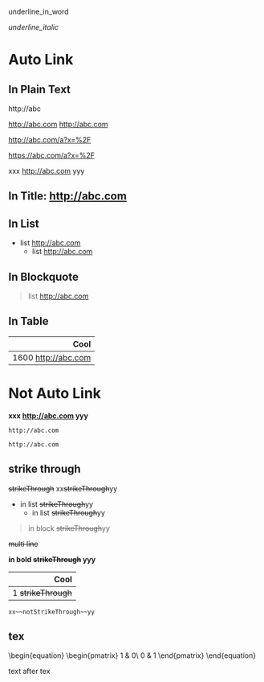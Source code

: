 
underline_in_word

_underline_italic_

# Auto Link

## In Plain Text

http://abc

http://abc.com http://abc.com

http://abc.com/a?x=%2F

https://abc.com/a?x=%2F

xxx http://abc.com yyy

## In Title: http://abc.com

## In List

- list http://abc.com
    - list http://abc.com

## In Blockquote
> list http://abc.com

## In Table

| Cool  |
| -----:|
| 1600 http://abc.com |

# Not Auto Link

**xxx http://abc.com yyy**

`http://abc.com`

```
http://abc.com
```

## strike through

~~strikeThrough~~
xx~~strikeThrough~~yy

- in list ~~strikeThrough~~yy
    - in list ~~strikeThrough~~yy

> in block ~~strikeThrough~~yy

~~multi
   line~~

**in bold ~~strikeThrough~~ yyy**

| Cool  |
| -----:|
| 1 ~~strikeThrough~~ |

```
xx~~notStrikeThrough~~yy
```

## tex

\begin{equation} \begin{pmatrix} 1 & 0\ 0 & 1 \end{pmatrix} \end{equation}

text after tex
